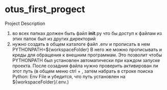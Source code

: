 # otus_first_progect

Project Description

1. во всех папках должен быть файл __init__.py что бы доступ к файлам из этих папок был из других директорий
2. нужно создать в общем каталоге файл .env и прописать в нем PYTHONPATH=${workspaceFolder} В него же можно прописывать и креды для обращения к внешним программам. Это позволит чтобы PYTHONPATH был установлен автоматически при каждом запуске проекта. После созадния файла нужно проверить активирован ли этот путь (в общем меню ctrl + , затем набрать в строке поиска Python: Env File и убедится, что путь установлен на ${workspaceFolder}/.env.) 